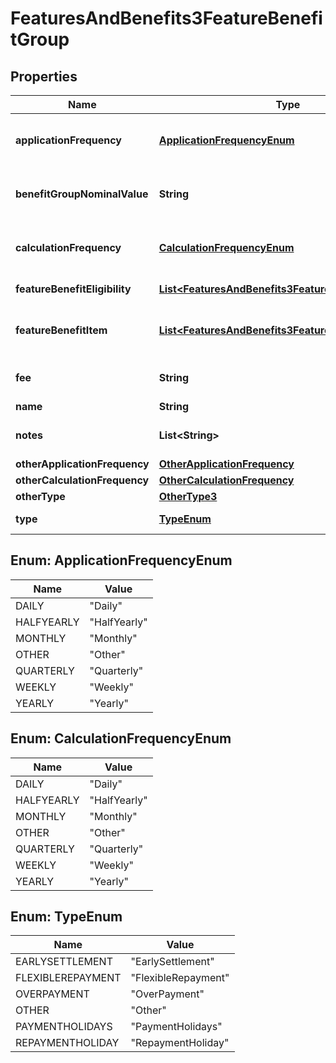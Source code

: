 
# FeaturesAndBenefits3FeatureBenefitGroup

## Properties
Name | Type | Description | Notes
------------ | ------------- | ------------- | -------------
**applicationFrequency** | [**ApplicationFrequencyEnum**](#ApplicationFrequencyEnum) | How often is the charge for the feature/benefit group applied to the customer account |  [optional]
**benefitGroupNominalValue** | **String** | BenefitGroupNominalValue is  to allow banks to state what they feel their benefit package is worth |  [optional]
**calculationFrequency** | [**CalculationFrequencyEnum**](#CalculationFrequencyEnum) | How often is the charge for the feature/benefit group calculated for the customer account |  [optional]
**featureBenefitEligibility** | [**List&lt;FeaturesAndBenefits3FeatureBenefitEligibility&gt;**](FeaturesAndBenefits3FeatureBenefitEligibility.md) | Feature and Benefit eligibility |  [optional]
**featureBenefitItem** | [**List&lt;FeaturesAndBenefits3FeatureBenefitItem&gt;**](FeaturesAndBenefits3FeatureBenefitItem.md) | Detailed features or benefits which may or may not be a part of a feature/benefit group/pack |  [optional]
**fee** | **String** | Amount that is charged to the customer for a pack of features/benefits |  [optional]
**name** | **String** | Feature/Benefit Name | 
**notes** | **List&lt;String&gt;** | Optional additional notes to supplement the Feature Benefit Group details |  [optional]
**otherApplicationFrequency** | [**OtherApplicationFrequency**](OtherApplicationFrequency.md) |  |  [optional]
**otherCalculationFrequency** | [**OtherCalculationFrequency**](OtherCalculationFrequency.md) |  |  [optional]
**otherType** | [**OtherType3**](OtherType3.md) |  |  [optional]
**type** | [**TypeEnum**](#TypeEnum) | Common types of features &amp; benefits |  [optional]


<a name="ApplicationFrequencyEnum"></a>
## Enum: ApplicationFrequencyEnum
Name | Value
---- | -----
DAILY | &quot;Daily&quot;
HALFYEARLY | &quot;HalfYearly&quot;
MONTHLY | &quot;Monthly&quot;
OTHER | &quot;Other&quot;
QUARTERLY | &quot;Quarterly&quot;
WEEKLY | &quot;Weekly&quot;
YEARLY | &quot;Yearly&quot;


<a name="CalculationFrequencyEnum"></a>
## Enum: CalculationFrequencyEnum
Name | Value
---- | -----
DAILY | &quot;Daily&quot;
HALFYEARLY | &quot;HalfYearly&quot;
MONTHLY | &quot;Monthly&quot;
OTHER | &quot;Other&quot;
QUARTERLY | &quot;Quarterly&quot;
WEEKLY | &quot;Weekly&quot;
YEARLY | &quot;Yearly&quot;


<a name="TypeEnum"></a>
## Enum: TypeEnum
Name | Value
---- | -----
EARLYSETTLEMENT | &quot;EarlySettlement&quot;
FLEXIBLEREPAYMENT | &quot;FlexibleRepayment&quot;
OVERPAYMENT | &quot;OverPayment&quot;
OTHER | &quot;Other&quot;
PAYMENTHOLIDAYS | &quot;PaymentHolidays&quot;
REPAYMENTHOLIDAY | &quot;RepaymentHoliday&quot;



